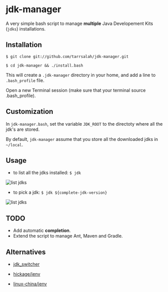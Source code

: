 # jdk-manager

A very simple bash script to manage **multiple** Java Developement Kits (`jdks`) installations.

## Installation

`$ git clone git://github.com/tarrsalah/jdk-manager.git`

`$ cd jdk-manager && ./install.bash`

This will create a `.jdk-manager` directory in your home, and add a line to `.bash_profile` file.

Open a new Terminal session (make sure that your terminal source .bash_profile).

## Customization

In `jdk-manager.bash`, set the variable `JDK_ROOT` to the directoty where all the jdk's are stored.

By default, `jdk-manager` assume that you store all the downloaded jdks in `~/local`.

## Usage

* to list all the jdks installed: `$ jdk`

![list jdks](https://raw.github.com/tarrsalah/jdk-manager/master/img/jdk-one.gif)



* to pick a jdk: `$ jdk ${complete-jdk-version}`

![list jdks](https://raw.github.com/tarrsalah/jdk-manager/master/img/jdk-two.gif)




## TODO

* Add automatic **completion**.
* Extend the script to manage Ant, Maven and Gradle.

## Alternatives

* [jdk_switcher](https://github.com/michaelklishin/jdk_switcher)

* [hickage/jenv](https://github.com/hikage/jenv)

* [linux-china/jenv](https://github.com/linux-china/jenv)
